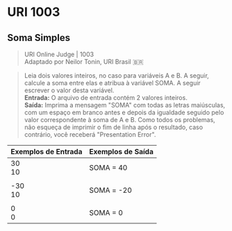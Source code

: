 # URI 1003

## Soma Simples

>URI Online Judge | 1003  
>Adaptado por Neilor Tonin, URI Brasil :brazil:

>Leia dois valores inteiros, no caso para variáveis A e B. A seguir, calcule a soma entre elas e atribua à variável SOMA. A seguir escrever o valor desta variável.  
**Entrada:** O arquivo de entrada contém 2 valores inteiros.  
**Saída:** Imprima a mensagem "SOMA" com todas as letras maiúsculas, com um espaço em branco antes e depois da igualdade seguido pelo valor correspondente à soma de A e B. Como todos os problemas, não esqueça de imprimir o fim de linha após o resultado, caso contrário, você receberá "Presentation Error".  

| Exemplos de Entrada | Exemplos de Saída |
| ------------------- | ----------------- |
| 30<br>10            | SOMA = 40         |
|                     |                   |
| -30<br>10           | SOMA = -20        |
|                     |                   |
| 0<br>0              | SOMA = 0          |
